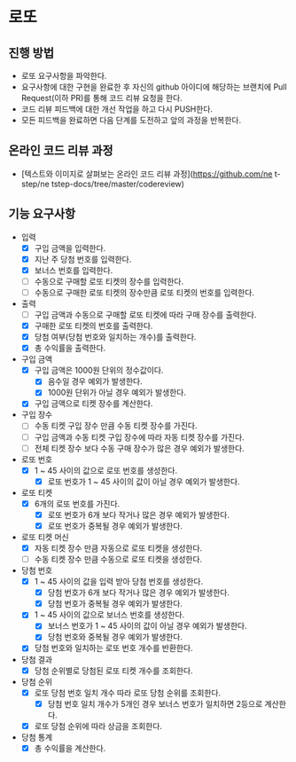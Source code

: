 # 로또

## 진행 방법

* 로또 요구사항을 파악한다.
* 요구사항에 대한 구현을 완료한 후 자신의 github 아이디에 해당하는 브랜치에 Pull Request(이하 PR)를 통해 코드 리뷰 요청을 한다.
* 코드 리뷰 피드백에 대한 개선 작업을 하고 다시 PUSH한다.
* 모든 피드백을 완료하면 다음 단계를 도전하고 앞의 과정을 반복한다.

## 온라인 코드 리뷰 과정

* [텍스트와 이미지로 살펴보는 온라인 코드 리뷰 과정](https://github.com/ne t-step/ne tstep-docs/tree/master/codereview)

## 기능 요구사항

- 입력
    - [x] 구입 금액을 입력한다.
    - [x] 지난 주 당첨 번호를 입력한다.
    - [x] 보너스 번호를 입력한다.
    - [ ] 수동으로 구매할 로또 티켓의 장수를 입력한다.
    - [ ] 수동으로 구매한 로또 티켓의 장수만큼 로또 티켓의 번호를 입력한다.

- 출력
    - [ ] 구입 금액과 수동으로 구매할 로또 티켓에 따라 구매 장수를 출력한다.
    - [x] 구매한 로또 티켓의 번호를 출력한다.
    - [x] 당첨 여부(당첨 번호와 일치하는 개수)를 출력한다.
    - [x] 총 수익률을 출력한다.

- 구입 금액
    - [x] 구입 금액은 1000원 단위의 정수값이다.
        - [x] 음수일 경우 예외가 발생한다.
        - [x] 1000원 단위가 아닐 경우 예외가 발생한다.
    - [x] 구입 금액으로 티켓 장수를 계산한다.

- 구입 장수
    - [ ] 수동 티켓 구입 장수 만큼 수동 티켓 장수를 가진다.
    - [ ] 구입 금액과 수동 티켓 구입 장수에 따라 자동 티켓 장수를 가진다.
    - [ ] 전체 티켓 장수 보다 수동 구매 장수가 많은 경우 예외가 발생한다.

- 로또 번호
    - [x] 1 ~ 45 사이의 값으로 로또 번호를 생성한다.
        - [x] 로또 번호가 1 ~ 45 사이의 값이 아닐 경우 예외가 발생한다.

- 로또 티켓
    - [x] 6개의 로또 번호를 가진다.
        - [x] 로또 번호가 6개 보다 작거나 많은 경우 예외가 발생한다.
        - [x] 로또 번호가 중복될 경우 예외가 발생한다.

- 로또 티켓 머신
    - [x] 자동 티켓 장수 만큼 자동으로 로또 티켓을 생성한다.
    - [ ] 수동 티켓 장수 만큼 수동으로 로또 티켓을 생성한다.

- 당첨 번호
    - [x] 1 ~ 45 사이의 값을 입력 받아 당첨 번호를 생성한다.
        - [x] 당첨 번호가 6개 보다 작거나 많은 경우 예외가 발생한다.
        - [x] 당첨 번호가 중복될 경우 예외가 발생한다.
    - [x] 1 ~ 45 사이의 값으로 보너스 번호를 생성한다.
        - [x] 보너스 번호가 1 ~ 45 사이의 값이 아닐 경우 예외가 발생한다.
        - [x] 당첨 번호와 중복될 경우 예외가 발생한다.
    - [x] 당첨 번호와 일치하는 로또 번호 개수를 반환한다.

- 당첨 결과
    - [x] 당첨 순위별로 당첨된 로또 티켓 개수를 조회한다.

- 당첨 순위
    - [x] 로또 당첨 번호 일치 개수 따라 로또 당첨 순위를 조회한다.
        - [x] 당첨 번호 일치 개수가 5개인 경우 보너스 번호가 일치하면 2등으로 계산한다.
    - [x] 로또 당첨 순위에 따라 상금을 조회한다.

- 당첨 통계
    - [x] 총 수익률을 계산한다.